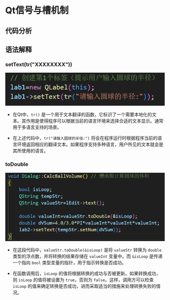# Qt信号与槽机制

## 代码分析

## 语法解释

### setText(tr("XXXXXXXX"))

![code exampel 1](/5/5-4/material_lib/1.png)

- 在Qt中，`tr()` 是一个用于文本翻译的函数，它标识了一个需要本地化的文本。其作用是使得程序可以根据当前的语言环境来选择合适的文本显示。通常用于多语言支持的场景。

- 在上述代码中，`tr("请输入圆球的半径:")` 将会在程序运行时根据程序当前的语言环境返回相应的翻译文本。如果程序支持多种语言，用户所见的文本就会是其所使用的语言。

### toDouble

![code exampel 2](/5/5-4/material_lib/2.PNG)

- 在这段代码中，`valueStr.toDouble(&isLoop)` 是将 `valueStr` 转换为 `double` 类型的浮点数，并将转换的结果存储在 `valueInt` 变量中。而 `&isLoop` 是传递一个指向 `bool` 类型变量的指针，用于指示转换是否成功。

- 在函数调用后，`isLoop` 的值将根据转换的成功与否被更新。如果转换成功，则 `isLoop` 的值将被设置为 `true`，否则为 `false`。这样，调用方可以检查 `isLoop` 的值来确定转换是否成功，进而采取适当的措施来处理转换失败的情况。
